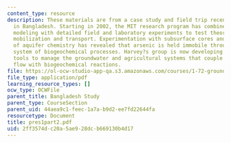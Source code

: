 ```yaml
---
content_type: resource
description: These materials are from a case study and field trip recently undertaken
  in Bangladesh. Starting in 2002, the MIT research program has combined hydrogeologic
  modeling with detailed field and laboratory experiments to test theories of arsenic
  mobilization and transport. Experimentation with subsurface cores and field manipulation
  of aquifer chemistry has revealed that arsenic is held immobile through a complex
  system of biogeochemical processes. Harvey?s group is now developing numerical simulation
  tools to manage the groundwater and agricultural systems that couple groundwater
  flow with biogeochemical reactions.
file: https://ol-ocw-studio-app-qa.s3.amazonaws.com/courses/1-72-groundwater-hydrology-fall-2005/2ff3574dc20a5ae928dcb669130b4d17_pres1part2.pdf
file_type: application/pdf
learning_resource_types: []
ocw_type: OCWFile
parent_title: Bangladesh Study
parent_type: CourseSection
parent_uid: 44aea9c1-feec-1a7a-b9d2-ee7fd22644fa
resourcetype: Document
title: pres1part2.pdf
uid: 2ff3574d-c20a-5ae9-28dc-b669130b4d17
---
```

